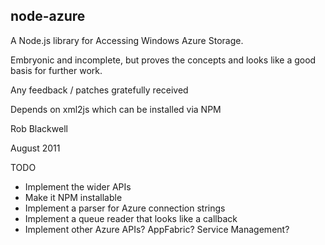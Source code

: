 node-azure
----------

A Node.js library for Accessing Windows Azure Storage.

Embryonic and incomplete, but proves the concepts and looks like a good
basis for further work.

Any feedback / patches gratefully received

Depends on xml2js which can be installed via NPM
  
Rob Blackwell

August 2011

TODO

* Implement the wider APIs
* Make it NPM installable
* Implement a parser for Azure connection strings
* Implement a queue reader that looks like a callback
* Implement other Azure APIs? AppFabric? Service Management?
